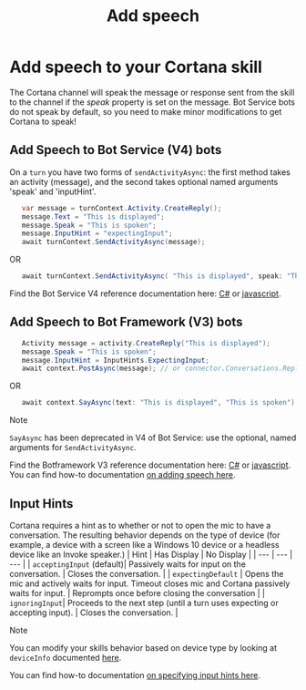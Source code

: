 ﻿---
title: Add speech
description: Learn how to add speech to your bot-based skill.
label: Conceptual
ms.assetid: 
ms.date: 12/27/2018
ms.topic: article

keywords: cortana
---
# Add speech to your Cortana skill #
The Cortana channel will speak the message or response sent from the skill to the channel if the _speak_ property is set on the message.
Bot Service bots do not speak by default, so you need to make minor modifications to get Cortana to speak!



## Add Speech to Bot Service (V4) bots ##

On a `turn` you have two forms of `sendActivityAsync`: the first method takes an activity (message), and the second takes optional named
arguments 'speak' and 'inputHint'.

```csharp
   var message = turnContext.Activity.CreateReply();
   message.Text = "This is displayed";
   message.Speak = "This is spoken";
   message.InputHint = "expectingInput";
   await turnContext.SendActivityAsync(message);
```
OR
```csharp
   await turnContext.SendActivityAsync( "This is displayed", speak: "This is spoken", inputHint: "expectingInput" );
```

Find the Bot Service V4 reference documentation here: [C#](https://docs.microsoft.com/dotnet/api/microsoft.bot.builder.iturncontext.sendactivityasync)
or [javascript](https://docs.microsoft.com/javascript/api/botbuilder-core/turncontext#sendactivity).

## Add Speech to Bot Framework (V3) bots ##

```csharp
   Activity message = activity.CreateReply("This is displayed");
   message.Speak = "This is spoken";
   message.InputHint = InputHints.ExpectingInput;
   await context.PostAsync(message); // or connector.Conversations.ReplyToActivityAsync(message);
```
OR
```csharp
   await context.SayAsync(text: "This is displayed", "This is spoken");
```
> [!NOTE]
> `SayAsync` has been deprecated in V4 of Bot Service: use the optional, named arguments for `SendActivityAsync`.
> 

Find the Botframework V3 reference documentation here: [C#](https://docs.microsoft.com/dotnet/api/microsoft.bot.connector.conversationsextensions.sendtoconversationasync?view=botbuilder-dotnet-3.0)
or [javascript](https://docs.botframework.com/node/builder/chat-reference/modules/_botbuilder_d_.html).
You can find how-to documentation [on adding speech here](https://docs.microsoft.com/azure/bot-service/dotnet/bot-builder-dotnet-text-to-speech?view=azure-bot-service-3.0).

## Input Hints ##
Cortana requires a hint as to whether or not to open the mic to have a conversation. The resulting behavior depends on the type of device (for example, a device with a screen like a Windows 10 device or a headless device like an Invoke speaker.)
| Hint | Has Display | No Display |
| --- | --- | --- |
| `acceptingInput` (default)| Passively waits for input on the conversation. | Closes the conversation. |
| `expectingDefault` | Opens the mic and actively waits for input. Timeout closes mic and Cortana passively waits for input. | Reprompts once before closing the conversation |
| `ignoringInput`| Proceeds to the next step (until a turn uses expecting or accepting input). | Closes the conversation. |

> [!NOTE]
> You can modify your skills behavior based on device type by looking at `deviceInfo` documented [here](https://docs.microsoft.com/cortana/skills/cortana-device-type).
> 

You can find how-to documentation [on specifying input hints here](https://docs.microsoft.com/azure/bot-service/dotnet/bot-builder-dotnet-add-input-hints?view=azure-bot-service-3.0).
